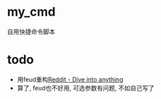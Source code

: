 # my_cmd
自用快捷命令脚本
# todo
  * 用feud重构[Reddit - Dive into anything](https://www.reddit.com/r/Python/comments/18j41fv/feud_build_simple_clis_based_on_pydantic_for/)
  * 算了, feud也不好用, 可选参数有问题, 不如自己写了
